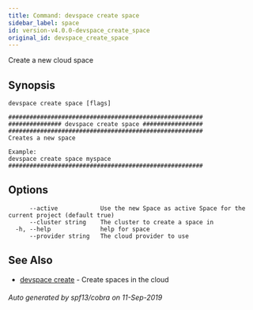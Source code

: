 ```yaml
---
title: Command: devspace create space
sidebar_label: space
id: version-v4.0.0-devspace_create_space
original_id: devspace_create_space
---
```



Create a new cloud space

## Synopsis


```
devspace create space [flags]
```

```
#######################################################
############### devspace create space #################
#######################################################
Creates a new space

Example:
devspace create space myspace
#######################################################
```
## Options

```
      --active            Use the new Space as active Space for the current project (default true)
      --cluster string    The cluster to create a space in
  -h, --help              help for space
      --provider string   The cloud provider to use
```

## See Also

* [devspace create](/docs/cli/commands/devspace_create)	 - Create spaces in the cloud

###### Auto generated by spf13/cobra on 11-Sep-2019

